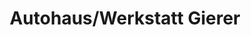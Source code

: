 ---
title: "Autohaus/Werkstatt Gierer"
url: /liebenau/autohaus-werkstatt-gierer/
shop: Autowerkstatt
---